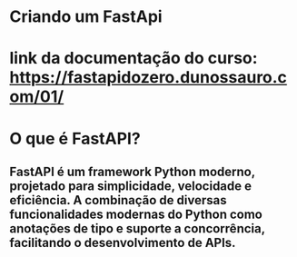 # Criando um FastApi 

# link da documentação do curso: https://fastapidozero.dunossauro.com/01/

# O que é FastAPI?
## FastAPI é um framework Python moderno, projetado para simplicidade, velocidade e eficiência. A combinação de diversas funcionalidades modernas do Python como anotações de tipo e suporte a concorrência, facilitando o desenvolvimento de APIs.